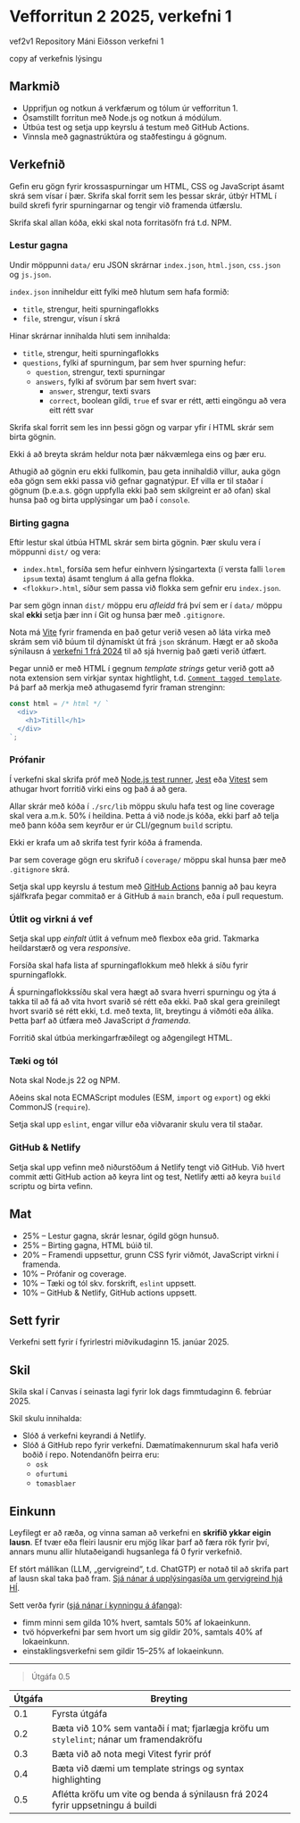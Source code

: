 # Vefforritun 2 2025, verkefni 1

vef2v1 Repository
Máni Eiðsson verkefni 1

copy af verkefnis lýsingu
## Markmið

- Upprifjun og notkun á verkfærum og tólum úr vefforritun 1.
- Ósamstillt forritun með Node.js og notkun á módúlum.
- Útbúa test og setja upp keyrslu á testum með GitHub Actions.
- Vinnsla með gagnastrúktúra og staðfestingu á gögnum.

## Verkefnið

Gefin eru gögn fyrir krossaspurningar um HTML, CSS og JavaScript ásamt skrá sem vísar í þær. Skrifa skal forrit sem les þessar skrár, útbýr HTML í build skrefi fyrir spurningarnar og tengir við framenda útfærslu.

Skrifa skal allan kóða, ekki skal nota forritasöfn frá t.d. NPM.

### Lestur gagna

Undir möppunni `data/` eru JSON skrárnar `index.json`, `html.json`, `css.json` og `js.json`.

`index.json` inniheldur eitt fylki með hlutum sem hafa formið:

- `title`, strengur, heiti spurningaflokks
- `file`, strengur, vísun í skrá

Hinar skrárnar innihalda hluti sem innihalda:

- `title`, strengur, heiti spurningaflokks
- `questions`, fylki af spurningum, þar sem hver spurning hefur:
  - `question`, strengur, texti spurningar
  - `answers`, fylki af svörum þar sem hvert svar:
    - `answer`, strengur, texti svars
    - `correct`, boolean gildi, `true` ef svar er rétt, ætti eingöngu að vera eitt rétt svar

Skrifa skal forrit sem les inn þessi gögn og varpar yfir í HTML skrár sem birta gögnin.

Ekki á að breyta skrám heldur nota þær nákvæmlega eins og þær eru.

Athugið að gögnin eru ekki fullkomin, þau geta innihaldið villur, auka gögn eða gögn sem ekki passa við gefnar gagnatýpur. Ef villa er til staðar í gögnum (þ.e.a.s. gögn uppfylla ekki það sem skilgreint er að ofan) skal hunsa það og birta upplýsingar um það í `console`.

### Birting gagna

Eftir lestur skal útbúa HTML skrár sem birta gögnin. Þær skulu vera í möppunni `dist/` og vera:

- `index.html`, forsíða sem hefur einhvern lýsingartexta (í versta falli `lorem ipsum` texta) ásamt tenglum á alla gefna flokka.
- `<flokkur>.html`, síður sem passa við flokka sem gefnir eru `index.json`.

Þar sem gögn innan `dist/` möppu eru _afleidd_ frá því sem er í `data/` möppu skal **ekki** setja þær inn í Git og hunsa þær með `.gitignore`.

Nota má [Vite](https://vite.dev/) fyrir framenda en það getur verið vesen að láta virka með skrám sem við búum til dýnamískt út frá `json` skránum. Hægt er að skoða sýnilausn á [verkefni 1 frá 2024](https://github.com/vefforritun/vef2-2024-v1-synilausn/) til að sjá hvernig það gæti verið útfært.

Þegar unnið er með HTML í gegnum _template strings_ getur verið gott að nota extension sem virkjar syntax hightlight, t.d. [`Comment tagged template`](https://marketplace.visualstudio.com/items?itemName=bierner.comment-tagged-templates). Þá þarf að merkja með athugasemd fyrir framan strenginn:

```javascript
const html = /* html */ `
  <div>
    <h1>Titill</h1>
  </div>
`;
```

### Prófanir

Í verkefni skal skrifa próf með [Node.js test runner](https://nodejs.org/docs/latest-v22.x/api/test.html), [Jest](https://jestjs.io/) eða [Vitest](https://vitest.dev/) sem athugar hvort forritið virki eins og það á að gera.

Allar skrár með kóða í `./src/lib` möppu skulu hafa test og line coverage skal vera a.m.k. 50% í heildina. Þetta á við node.js kóða, ekki þarf að telja með þann kóða sem keyrður er úr CLI/gegnum `build` scriptu.

Ekki er krafa um að skrifa test fyrir kóða á framenda.

Þar sem coverage gögn eru skrifuð í `coverage/` möppu skal hunsa þær með `.gitignore` skrá.

Setja skal upp keyrslu á testum með [GitHub Actions](https://docs.github.com/en/actions) þannig að þau keyra sjálfkrafa þegar commitað er á GitHub á `main` branch, eða í pull requestum.

### Útlit og virkni á vef

Setja skal upp _einfalt_ útlit á vefnum með flexbox eða grid. Takmarka heildarstærð og vera _responsive_.

Forsíða skal hafa lista af spurningaflokkum með hlekk á síðu fyrir spurningaflokk.

Á spurningaflokkssíðu skal vera hægt að svara hverri spurningu og ýta á takka til að fá að vita hvort svarið sé rétt eða ekki. Það skal gera greinilegt hvort svarið sé rétt ekki, t.d. með texta, lit, breytingu á viðmóti eða álíka. Þetta þarf að útfæra með JavaScript _á framenda_.

Forritið skal útbúa merkingarfræðilegt og aðgengilegt HTML.

### Tæki og tól

Nota skal Node.js 22 og NPM.

Aðeins skal nota ECMAScript modules (ESM, `import` og `export`) og ekki CommonJS (`require`).

Setja skal upp `eslint`, engar villur eða viðvaranir skulu vera til staðar.

### GitHub & Netlify

Setja skal upp vefinn með niðurstöðum á Netlify tengt við GitHub. Við hvert commit ætti GitHub action að keyra lint og test, Netlify ætti að keyra `build` scriptu og birta vefinn.

## Mat

- 25% – Lestur gagna, skrár lesnar, ógild gögn hunsuð.
- 25% – Birting gagna, HTML búið til.
- 20% – Framendi uppsettur, grunn CSS fyrir viðmót, JavaScript virkni í framenda.
- 10% – Prófanir og coverage.
- 10% – Tæki og tól skv. forskrift, `eslint` uppsett.
- 10% – GitHub & Netlify, GitHub actions uppsett.

## Sett fyrir

Verkefni sett fyrir í fyrirlestri miðvikudaginn 15. janúar 2025.

## Skil

Skila skal í Canvas í seinasta lagi fyrir lok dags fimmtudaginn 6. febrúar 2025.

Skil skulu innihalda:

- Slóð á verkefni keyrandi á Netlify.
- Slóð á GitHub repo fyrir verkefni. Dæmatímakennurum skal hafa verið boðið í repo. Notendanöfn þeirra eru:
  - `osk`
  - `ofurtumi`
  - `tomasblaer`

## Einkunn

Leyfilegt er að ræða, og vinna saman að verkefni en **skrifið ykkar eigin lausn**. Ef tvær eða fleiri lausnir eru mjög líkar þarf að færa rök fyrir því, annars munu allir hlutaðeigandi hugsanlega fá 0 fyrir verkefnið.

Ef stórt mállíkan (LLM, „gervigreind“, t.d. ChatGTP) er notað til að skrifa part af lausn skal taka það fram. [Sjá nánar á upplýsingasíða um gervigreind hjá HÍ](https://gervigreind.hi.is/).

Sett verða fyrir ([sjá nánar í kynningu á áfanga](https://github.com/vefforritun/vef2-2025/blob/main/namsefni/01.kynning/1.kynning.md)):

- fimm minni sem gilda 10% hvert, samtals 50% af lokaeinkunn.
- tvö hópverkefni þar sem hvort um sig gildir 20%, samtals 40% af lokaeinkunn.
- einstaklingsverkefni sem gildir 15–25% af lokaeinkunn.

---

> Útgáfa 0.5

| Útgáfa | Breyting                                                                               |
| ------ | -------------------------------------------------------------------------------------- |
| 0.1    | Fyrsta útgáfa                                                                          |
| 0.2    | Bæta við 10% sem vantaði í mat; fjarlægja kröfu um `stylelint`; nánar um framendakröfu |
| 0.3    | Bæta við að nota megi Vitest fyrir próf                                                |
| 0.4    | Bæta við dæmi um template strings og syntax highlighting                               |
| 0.5    | Aflétta kröfu um vite og benda á sýnilausn frá 2024 fyrir uppsetningu á buildi         |
